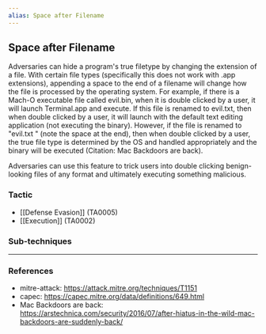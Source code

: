 ```yaml
---
alias: Space after Filename
---
```


## Space after Filename

Adversaries can hide a program's true filetype by changing the extension of a file. With certain file types (specifically this does not work with .app extensions), appending a space to the end of a filename will change how the file is processed by the operating system. For example, if there is a Mach-O executable file called evil.bin, when it is double clicked by a user, it will launch Terminal.app and execute. If this file is renamed to evil.txt, then when double clicked by a user, it will launch with the default text editing application (not executing the binary). However, if the file is renamed to "evil.txt " (note the space at the end), then when double clicked by a user, the true file type is determined by the OS and handled appropriately and the binary will be executed (Citation: Mac Backdoors are back). 

Adversaries can use this feature to trick users into double clicking benign-looking files of any format and ultimately executing something malicious.


### Tactic

- [[Defense Evasion]] (TA0005)
- [[Execution]] (TA0002)

### Sub-techniques


---
### References

- mitre-attack: https://attack.mitre.org/techniques/T1151
- capec: https://capec.mitre.org/data/definitions/649.html
- Mac Backdoors are back: https://arstechnica.com/security/2016/07/after-hiatus-in-the-wild-mac-backdoors-are-suddenly-back/
